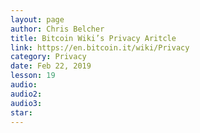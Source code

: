 ```yaml
---
layout: page
author: Chris Belcher
title: Bitcoin Wiki’s Privacy Aritcle
link: https://en.bitcoin.it/wiki/Privacy
category: Privacy
date: Feb 22, 2019
lesson: 19
audio: 
audio2: 
audio3: 
star: 
---
```

